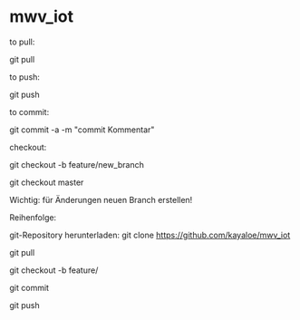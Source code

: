 # mwv_iot

to pull:

git pull

to push:

git push

to commit:

git commit -a -m "commit Kommentar"

checkout:

git checkout -b feature/new_branch

git checkout master

Wichtig: für Änderungen neuen Branch erstellen!

Reihenfolge:

git-Repository herunterladen: git clone https://github.com/kayaloe/mwv_iot

git pull

git checkout -b feature/<neuer branch name>

git commit 

git push

